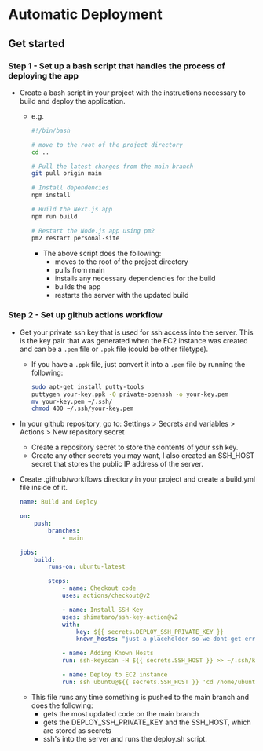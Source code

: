 # Automatic Deployment

## Get started

### Step 1 - Set up a bash script that handles the process of deploying the app

-   Create a bash script in your project with the instructions necessary to build and deploy the application.

    -   e.g.

        ```bash
        #!/bin/bash

        # move to the root of the project directory
        cd ..

        # Pull the latest changes from the main branch
        git pull origin main

        # Install dependencies
        npm install

        # Build the Next.js app
        npm run build

        # Restart the Node.js app using pm2
        pm2 restart personal-site
        ```

        -   The above script does the following:
            -   moves to the root of the project directory
            -   pulls from main
            -   installs any necessary dependencies for the build
            -   builds the app
            -   restarts the server with the updated build

### Step 2 - Set up github actions workflow

-   Get your private ssh key that is used for ssh access into the server. This is the key pair that was generated when the EC2 instance was created and can be a `.pem` file or `.ppk` file (could be other filetype).

    -   If you have a `.ppk` file, just convert it into a `.pem` file by running the following:

        ```bash
        sudo apt-get install putty-tools
        puttygen your-key.ppk -O private-openssh -o your-key.pem
        mv your-key.pem ~/.ssh/
        chmod 400 ~/.ssh/your-key.pem
        ```

-   In your github repository, go to: Settings > Secrets and variables > Actions > New repository secret

    -   Create a repository secret to store the contents of your ssh key.
    -   Create any other secrets you may want, I also created an SSH_HOST secret that stores the public IP address of the server.

-   Create .github/workflows directory in your project and create a build.yml file inside of it.

    ```yml
    name: Build and Deploy

    on:
        push:
            branches:
                - main

    jobs:
        build:
            runs-on: ubuntu-latest

            steps:
                - name: Checkout code
                uses: actions/checkout@v2

                - name: Install SSH Key
                uses: shimataro/ssh-key-action@v2
                with:
                    key: ${{ secrets.DEPLOY_SSH_PRIVATE_KEY }}
                    known_hosts: "just-a-placeholder-so-we-dont-get-errors"

                - name: Adding Known Hosts
                run: ssh-keyscan -H ${{ secrets.SSH_HOST }} >> ~/.ssh/known_hosts

                - name: Deploy to EC2 instance
                run: ssh ubuntu@${{ secrets.SSH_HOST }} 'cd /home/ubuntu/personal-site/deployment && bash deploy.sh'
    ```

    -   This file runs any time something is pushed to the main branch and does the following:
        -   gets the most updated code on the main branch
        -   gets the DEPLOY_SSH_PRIVATE_KEY and the SSH_HOST, which are stored as secrets
        -   ssh's into the server and runs the deploy.sh script.
